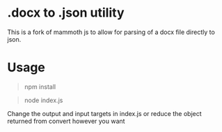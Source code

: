 # .docx to .json utility

This is a fork of mammoth js to allow for parsing of a docx file directly to json.

# Usage

> npm install

> node index.js

Change the output and input targets in index.js or reduce the object returned from convert however you want
